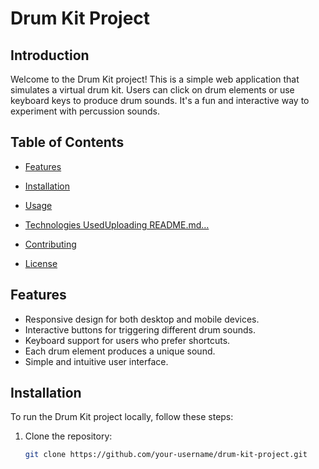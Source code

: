 # Drum Kit Project

## Introduction
Welcome to the Drum Kit project! This is a simple web application that simulates a virtual drum kit. Users can click on drum elements or use keyboard keys to produce drum sounds. It's a fun and interactive way to experiment with percussion sounds.

## Table of Contents
- [Features](#features)
- [Installation](#installation)
- [Usage](#usage)
- [Technologies Used](#technologies-used)[Uploading README.md…]()

- [Contributing](#contributing)
- [License](#license)

## Features
- Responsive design for both desktop and mobile devices.
- Interactive buttons for triggering different drum sounds.
- Keyboard support for users who prefer shortcuts.
- Each drum element produces a unique sound.
- Simple and intuitive user interface.

## Installation
To run the Drum Kit project locally, follow these steps:

1. Clone the repository:
   ```bash
   git clone https://github.com/your-username/drum-kit-project.git
   
